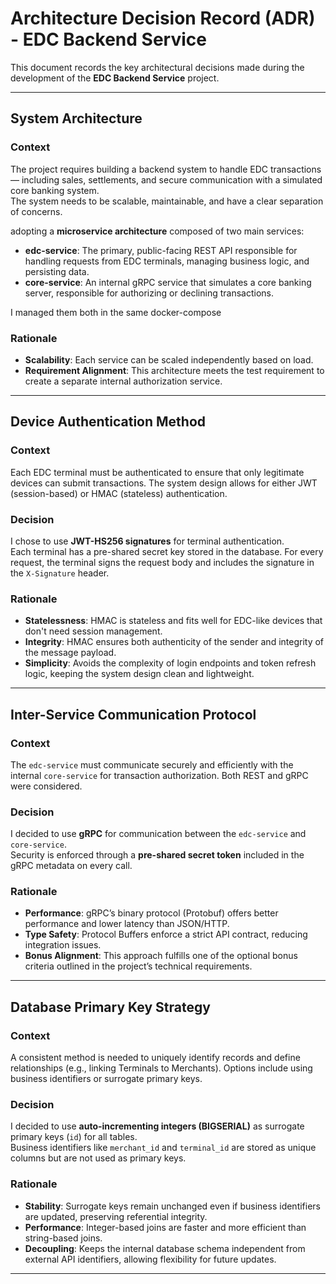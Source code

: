 # Architecture Decision Record (ADR) - EDC Backend Service

This document records the key architectural decisions made during the development of the **EDC Backend Service** project.

---

## System Architecture

### Context
The project requires building a backend system to handle EDC transactions — including sales, settlements, and secure communication with a simulated core banking system.  
The system needs to be scalable, maintainable, and have a clear separation of concerns.

adopting a **microservice architecture** composed of two main services:

- **edc-service**: The primary, public-facing REST API responsible for handling requests from EDC terminals, managing business logic, and persisting data.  
- **core-service**: An internal gRPC service that simulates a core banking server, responsible for authorizing or declining transactions.

I managed them both in the same docker-compose

### Rationale
- **Scalability**: Each service can be scaled independently based on load.  
- **Requirement Alignment**: This architecture meets the test requirement to create a separate internal authorization service.

---

## Device Authentication Method

### Context
Each EDC terminal must be authenticated to ensure that only legitimate devices can submit transactions. The system design allows for either JWT (session-based) or HMAC (stateless) authentication.

### Decision
I chose to use **JWT-HS256 signatures** for terminal authentication.  
Each terminal has a pre-shared secret key stored in the database. For every request, the terminal signs the request body and includes the signature in the `X-Signature` header.

### Rationale
- **Statelessness**: HMAC is stateless and fits well for EDC-like devices that don't need session management.  
- **Integrity**: HMAC ensures both authenticity of the sender and integrity of the message payload.  
- **Simplicity**: Avoids the complexity of login endpoints and token refresh logic, keeping the system design clean and lightweight.

---

## Inter-Service Communication Protocol

### Context
The `edc-service` must communicate securely and efficiently with the internal `core-service` for transaction authorization. Both REST and gRPC were considered.

### Decision
I decided to use **gRPC** for communication between the `edc-service` and `core-service`.  
Security is enforced through a **pre-shared secret token** included in the gRPC metadata on every call.

### Rationale
- **Performance**: gRPC’s binary protocol (Protobuf) offers better performance and lower latency than JSON/HTTP.  
- **Type Safety**: Protocol Buffers enforce a strict API contract, reducing integration issues.  
- **Bonus Alignment**: This approach fulfills one of the optional bonus criteria outlined in the project’s technical requirements.

---

## Database Primary Key Strategy

### Context
A consistent method is needed to uniquely identify records and define relationships (e.g., linking Terminals to Merchants). Options include using business identifiers or surrogate primary keys.

### Decision
I decided to use **auto-incrementing integers (BIGSERIAL)** as surrogate primary keys (`id`) for all tables.  
Business identifiers like `merchant_id` and `terminal_id` are stored as unique columns but are not used as primary keys.

### Rationale
- **Stability**: Surrogate keys remain unchanged even if business identifiers are updated, preserving referential integrity.  
- **Performance**: Integer-based joins are faster and more efficient than string-based joins.  
- **Decoupling**: Keeps the internal database schema independent from external API identifiers, allowing flexibility for future updates.

---

